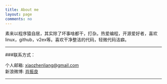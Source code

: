 ```yaml
---
title: About me
layout: page
comments: no
---
```


素来以程序猿自居，其实除了坏事啥都干，打杂。热爱编程，开源爱好者，喜欢linux，github，v2ex等。喜欢干净整洁的代码，轻微代码洁癖。  	

----

###联系方式：        

个人邮箱: [xiaozhenliang@gmail.com](mailto:xiaozhenliang@gmail.com)     
新浪微博: [肖振良](http://weibo.com/xiaozhenliang)	 

----


